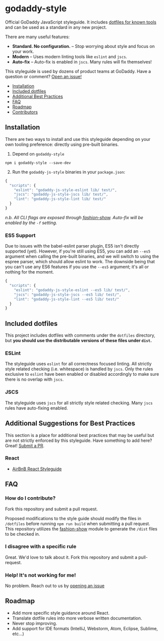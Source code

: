 # godaddy-style

Official GoDaddy JavaScript styleguide. It includes [dotfiles for known tools](#included-dotfiles) and can be used as a standard in any new project.

There are many useful features:

- **Standard. No configuration.** – Stop worrying about style and focus on your work.
- **Modern** – Uses modern linting tools like `eslint` and `jscs`.
- **Auto-fix** – Auto-fix is enabled in `jscs`. Many rules will fix themselves!

This styleguide is used by dozens of product teams at GoDaddy. Have a question or comment? [Open an issue!](https://github.com/godaddy/javascript/issues/new)

- [Installation](#installation)
- [Included dotfiles](#included-dotfiles)
- [Additional Best Practices](#additional-best-practices)
- [FAQ](#faq)
- [Roadmap](#roadmap)
- [Contributors](#contributors)

## Installation

There are two ways to install and use this styleguide depending on your own tooling preference: directly using pre-built binaries.

1. Depend on `godaddy-style`
```
npm i godaddy-style --save-dev
```

2. Run the `godaddy-js-style` binaries in your `package.json`:
``` js
{
  "scripts": {
    "eslint": "godaddy-js-style-eslint lib/ test/",
    "jscs": "godaddy-js-style-jscs lib/ test/",
    "lint": "godaddy-js-style-lint lib/ test/"
  }
}
```
_n.b. All CLI flags are exposed through [fashion-show]. Auto-fix will be enabled by the `-f` setting._

### ES5 Support

Due to issues with the babel-eslint parser plugin, ES5 isn't directly supported (yet).  However, if you're still using ES5, you can add an `--es5` argument when calling the pre-built binaries, and we will switch to using the espree parser, which should allow eslint to work.  The downside being that you can't use any ES6 features if you use the `--es5` argument; it's all or nothing for the moment.
``` js
{
  "scripts": {
    "eslint": "godaddy-js-style-eslint --es5 lib/ test/",
    "jscs": "godaddy-js-style-jscs --es5 lib/ test/",
    "lint": "godaddy-js-style-lint --es5 lib/ test/"
  }
}
```

## Included dotfiles

This project includes dotfiles with comments under the `dotfiles` directory, but **you should use the distributable versions of these files under `dist`.**

### ESLint

The styleguide uses `eslint` for all correctness focused linting. All strictly style related checking (i.e. whitespace) is handled by `jscs`. Only the rules exclusive to `eslint` have been enabled or disabled accordingly to make sure there is no overlap with `jscs`.

### JSCS

The styleguide uses `jscs` for all strictly style related checking. Many `jscs` rules have auto-fixing enabled.

## Additional Suggestions for Best Practices

This section is a place for additional best practices that may be useful but are not strictly enforced by this styleguide. Have something to add here? Great! [Submit a PR](#how-do-i-contribute).

### React

- [AirBnB React Styleguide](https://github.com/airbnb/javascript/tree/master/react)

## FAQ

### How do I contribute?

Fork this repository and submit a pull request.

Proposed modifications to the style guide should modify the files in `/dotfiles` before running `npm run build` when submitting a pull request. This repository utilizes the [fashion-show](https://github.com/indexzero/fashion-show) module to generate the `/dist` files to be checked in.

### I disagree with a specific rule

Great. We'd love to talk about it. Fork this repository and submit a pull-request.

### Help! It's not working for me!

No problem. Reach out to us by [opening an issue]

## Roadmap

- Add more specific style guidance around React.
- Translate dotfile rules into more verbose written documentation.
- Never stop improving.
- Add support for IDE formats (IntelliJ, Webstorm, Atom, Eclipse, Sublime, etc...)

[opening an issue]: https://github.com/godaddy/javascript/issues
[fashion-show]: https://github.com/indexzero/fashion-show#api-documentation
